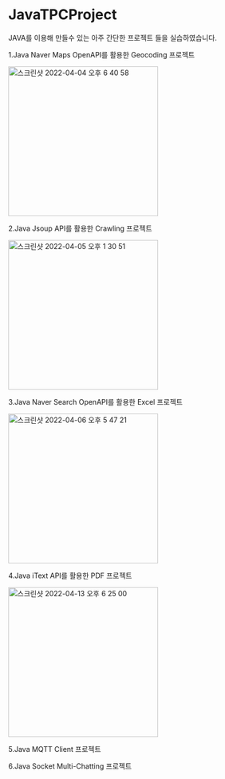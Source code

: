# JavaTPCProject
JAVA를 이용해 만들수 있는 아주 간단한 프로젝트 들을 실습하였습니다. 

1.Java Naver Maps OpenAPI를 활용한 Geocoding 프로젝트

<img width="300" alt="스크린샷 2022-04-04 오후 6 40 58" src="https://user-images.githubusercontent.com/81157873/161518151-33d7cfa4-b7c3-4d64-be0f-7d9f86b0a73b.png">

2.Java Jsoup API를 활용한 Crawling 프로젝트

<img width="300" alt="스크린샷 2022-04-05 오후 1 30 51" src="https://user-images.githubusercontent.com/81157873/161679243-6f6a0875-d164-4e5e-a020-4c66ff760f44.png">

3.Java Naver Search OpenAPI를 활용한 Excel 프로젝트

<img width="300" alt="스크린샷 2022-04-06 오후 5 47 21" src="https://user-images.githubusercontent.com/81157873/163145205-30a0b396-1860-48f2-bbb9-e33f9449893e.png">

4.Java iText API를 활용한 PDF 프로젝트

<img width="300" alt="스크린샷 2022-04-13 오후 6 25 00" src="https://user-images.githubusercontent.com/81157873/163145278-a27e8c73-9b72-4e3d-869b-e082dee8ac2e.png">

5.Java MQTT Client 프로젝트

6.Java Socket Multi-Chatting 프로젝트

